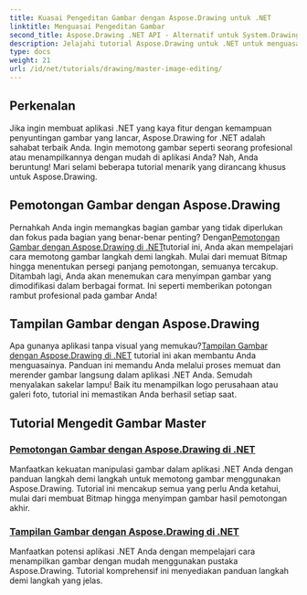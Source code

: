 ```yaml
---
title: Kuasai Pengeditan Gambar dengan Aspose.Drawing untuk .NET
linktitle: Menguasai Pengeditan Gambar
second_title: Aspose.Drawing .NET API - Alternatif untuk System.Drawing.Common
description: Jelajahi tutorial Aspose.Drawing untuk .NET untuk menguasai pengeditan gambar, pemotongan, dan tampilan dalam aplikasi .NET dengan panduan langkah demi langkah.
type: docs
weight: 21
url: /id/net/tutorials/drawing/master-image-editing/
---
```

## Perkenalan

Jika ingin membuat aplikasi .NET yang kaya fitur dengan kemampuan penyuntingan gambar yang lancar, Aspose.Drawing for .NET adalah sahabat terbaik Anda. Ingin memotong gambar seperti seorang profesional atau menampilkannya dengan mudah di aplikasi Anda? Nah, Anda beruntung! Mari selami beberapa tutorial menarik yang dirancang khusus untuk Aspose.Drawing.

## Pemotongan Gambar dengan Aspose.Drawing  
 Pernahkah Anda ingin memangkas bagian gambar yang tidak diperlukan dan fokus pada bagian yang benar-benar penting? Dengan[Pemotongan Gambar dengan Aspose.Drawing di .NET](./image-cropping/)tutorial ini, Anda akan mempelajari cara memotong gambar langkah demi langkah. Mulai dari memuat Bitmap hingga menentukan persegi panjang pemotongan, semuanya tercakup. Ditambah lagi, Anda akan menemukan cara menyimpan gambar yang dimodifikasi dalam berbagai format. Ini seperti memberikan potongan rambut profesional pada gambar Anda!  

## Tampilan Gambar dengan Aspose.Drawing  
 Apa gunanya aplikasi tanpa visual yang memukau?[Tampilan Gambar dengan Aspose.Drawing di .NET](./image-display/) tutorial ini akan membantu Anda menguasainya. Panduan ini memandu Anda melalui proses memuat dan merender gambar langsung dalam aplikasi .NET Anda. Semudah menyalakan sakelar lampu! Baik itu menampilkan logo perusahaan atau galeri foto, tutorial ini memastikan Anda berhasil setiap saat.
  
## Tutorial Mengedit Gambar Master
### [Pemotongan Gambar dengan Aspose.Drawing di .NET](./image-cropping/)
Manfaatkan kekuatan manipulasi gambar dalam aplikasi .NET Anda dengan panduan langkah demi langkah untuk memotong gambar menggunakan Aspose.Drawing. Tutorial ini mencakup semua yang perlu Anda ketahui, mulai dari membuat Bitmap hingga menyimpan gambar hasil pemotongan akhir.
### [Tampilan Gambar dengan Aspose.Drawing di .NET](./image-display/)
Manfaatkan potensi aplikasi .NET Anda dengan mempelajari cara menampilkan gambar dengan mudah menggunakan pustaka Aspose.Drawing. Tutorial komprehensif ini menyediakan panduan langkah demi langkah yang jelas.